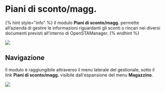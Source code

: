 # Piani di sconto/magg.

{% hint style="info" %}
Il modulo **Piani di sconto/magg.** permette all’azienda di gestire le informazioni riguardanti gli sconti o rincari nei diversi documenti previsti all'interno di OpenSTAManager.
{% endhint %}

![](https://firebasestorage.googleapis.com/v0/b/gitbook-x-prod.appspot.com/o/spaces%2F-LZJeLg23eVDvrCv74U7-887967055%2Fuploads%2FJA1DExfwglsWHq7nMDE8%2Ffile.png?alt=media)

## Navigazione

Il modulo è raggiungibile attraverso il menu laterale del gestionale, sotto il link **Piani di sconto/magg.** visibile dall'espansione del menu **Magazzino**.

![](https://firebasestorage.googleapis.com/v0/b/gitbook-x-prod.appspot.com/o/spaces%2F-LZJeLg23eVDvrCv74U7-887967055%2Fuploads%2FqzX4RzKdPLQt61ys0Sg5%2Ffile.png?alt=media)
